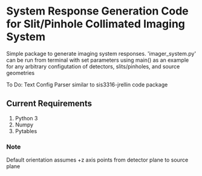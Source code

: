 # System Response Generation Code for Slit/Pinhole Collimated Imaging System

Simple package to generate imaging system responses. 'imager_system.py' can be run from terminal with set parameters using main() as an example for any arbitrary configutation of detectors, slits/pinholes, and source geometries

To Do: Text Config Parser similar to sis3316-jrellin code package

## Current Requirements

1. Python 3
2. Numpy
3. Pytables

### Note
Default orientation assumes +z axis points from detector plane to source plane

